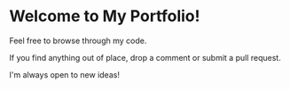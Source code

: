 # Welcome to My Portfolio!

Feel free to browse through my code.

If you find anything out of place, drop a comment or submit a pull request.

I'm always open to new ideas!
